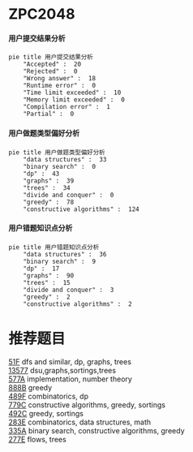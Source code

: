 # ZPC2048

<!-- tabs:start -->



#### **用户提交结果分析**

```mermaid
pie title 用户提交结果分析
    "Accepted" :  20
    "Rejected" :  0
    "Wrong answer" :  18
    "Runtime error" :  0
    "Time limit exceeded" :  10
    "Memory limit exceeded" :  0
    "Compilation error" :  1
    "Partial" :  0
```

#### **用户做题类型偏好分析**

```mermaid
pie title 用户做题类型偏好分析
    "data structures" :  33
    "binary search" :  0
    "dp" :  43
    "graphs" :  39
    "trees" :  34
    "divide and conquer" :  0
    "greedy" :  78
    "constructive algorithms" :  124
```
#### **用户错题知识点分析**

```mermaid
pie title 用户错题知识点分析
    "data structures" :  36
    "binary search" :  9
    "dp" :  17
    "graphs" :  90
    "trees" :  15
    "divide and conquer" :  3
    "greedy" :  2
    "constructive algorithms" :  2
```



<!-- tabs:end -->
# 推荐题目
[51F](https://codeforces.com/contest/51/problem/F)		dfs and similar,
                        dp,
                        graphs,
                        trees		  
[13577](https://codeforces.com/contest/1357/problem/7)		dsu,graphs,sortings,trees		  
[577A](https://codeforces.com/contest/577/problem/A)		implementation,
                        number theory		  
[888B](https://codeforces.com/contest/888/problem/B)		greedy		  
[489F](https://codeforces.com/contest/489/problem/F)		combinatorics,
                        dp		  
[779C](https://codeforces.com/contest/779/problem/C)		constructive algorithms,
                        greedy,
                        sortings		  
[492C](https://codeforces.com/contest/492/problem/C)		greedy,
                        sortings		  
[283E](https://codeforces.com/contest/283/problem/E)		combinatorics,
                        data structures,
                        math		  
[335A](https://codeforces.com/contest/335/problem/A)		binary search,
                        constructive algorithms,
                        greedy		  
[277E](https://codeforces.com/contest/277/problem/E)		flows,
                        trees		  
